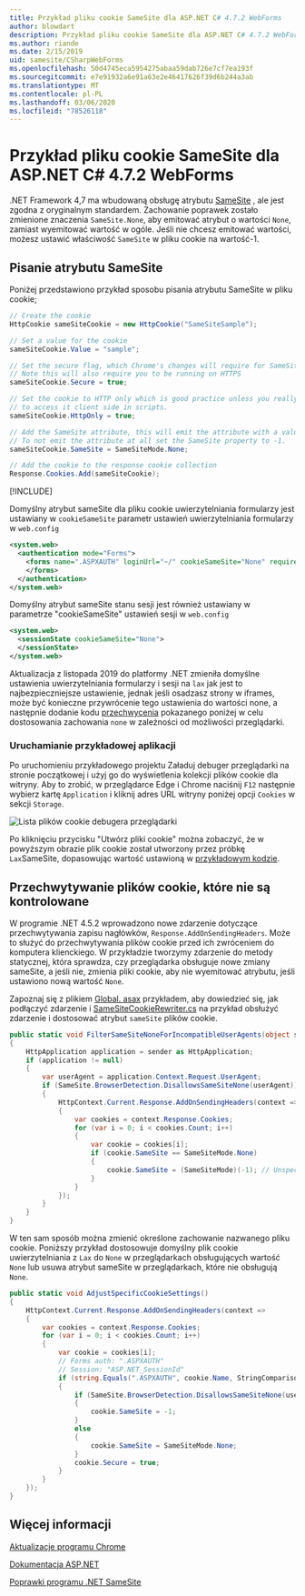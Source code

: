 ```yaml
---
title: Przykład pliku cookie SameSite dla ASP.NET C# 4.7.2 WebForms
author: blowdart
description: Przykład pliku cookie SameSite dla ASP.NET C# 4.7.2 WebForms
ms.author: riande
ms.date: 2/15/2019
uid: samesite/CSharpWebForms
ms.openlocfilehash: 50d4745eca5954275abaa59dab726e7cf7ea193f
ms.sourcegitcommit: e7e91932a6e91a63e2e46417626f39d6b244a3ab
ms.translationtype: MT
ms.contentlocale: pl-PL
ms.lasthandoff: 03/06/2020
ms.locfileid: "78526118"
---
```

# <a name="samesite-cookie-sample-for-aspnet-472-c-webforms"></a>Przykład pliku cookie SameSite dla ASP.NET C# 4.7.2 WebForms

.NET Framework 4,7 ma wbudowaną obsługę atrybutu [SameSite](https://www.owasp.org/index.php/SameSite) , ale jest zgodna z oryginalnym standardem.
Zachowanie poprawek zostało zmienione znaczenia `SameSite.None`, aby emitować atrybut o wartości `None`, zamiast wyemitować wartość w ogóle. Jeśli nie chcesz emitować wartości, możesz ustawić właściwość `SameSite` w pliku cookie na wartość-1.

## <a name="sampleCode"></a>Pisanie atrybutu SameSite

Poniżej przedstawiono przykład sposobu pisania atrybutu SameSite w pliku cookie;

```c#
// Create the cookie
HttpCookie sameSiteCookie = new HttpCookie("SameSiteSample");

// Set a value for the cookie
sameSiteCookie.Value = "sample";

// Set the secure flag, which Chrome's changes will require for SameSite none.
// Note this will also require you to be running on HTTPS
sameSiteCookie.Secure = true;

// Set the cookie to HTTP only which is good practice unless you really do need
// to access it client side in scripts.
sameSiteCookie.HttpOnly = true;

// Add the SameSite attribute, this will emit the attribute with a value of none.
// To not emit the attribute at all set the SameSite property to -1.
sameSiteCookie.SameSite = SameSiteMode.None;

// Add the cookie to the response cookie collection
Response.Cookies.Add(sameSiteCookie);
```

[!INCLUDE[](~/includes/MTcomments.md)]

Domyślny atrybut sameSite dla pliku cookie uwierzytelniania formularzy jest ustawiany w `cookieSameSite` parametr ustawień uwierzytelniania formularzy w `web.config` 

```xml
<system.web>
  <authentication mode="Forms">
    <forms name=".ASPXAUTH" loginUrl="~/" cookieSameSite="None" requireSSL="true">
    </forms>
  </authentication>
</system.web>
```

Domyślny atrybut sameSite stanu sesji jest również ustawiany w parametrze "cookieSameSite" ustawień sesji w `web.config`

```xml
<system.web>
  <sessionState cookieSameSite="None">     
  </sessionState>
</system.web>
```

Aktualizacja z listopada 2019 do platformy .NET zmieniła domyślne ustawienia uwierzytelniania formularzy i sesji na `lax` jak jest to najbezpieczniejsze ustawienie, jednak jeśli osadzasz strony w iframes, może być konieczne przywrócenie tego ustawienia do wartości none, a następnie dodanie kodu [przechwycenia](#interception) pokazanego poniżej w celu dostosowania zachowania `none` w zależności od możliwości przeglądarki.

### <a name="running-the-sample"></a>Uruchamianie przykładowej aplikacji

Po uruchomieniu przykładowego projektu Załaduj debuger przeglądarki na stronie początkowej i użyj go do wyświetlenia kolekcji plików cookie dla witryny.
Aby to zrobić, w przeglądarce Edge i Chrome naciśnij `F12` następnie wybierz kartę `Application` i kliknij adres URL witryny poniżej opcji `Cookies` w sekcji `Storage`.

![Lista plików cookie debugera przeglądarki](sample/img/BrowserDebugger.png)

Po kliknięciu przycisku "Utwórz pliki cookie" można zobaczyć, że w powyższym obrazie plik cookie został utworzony przez próbkę `Lax`SameSite, dopasowując wartość ustawioną w [przykładowym kodzie](#sampleCode).

## <a name="interception"></a>Przechwytywanie plików cookie, które nie są kontrolowane

W programie .NET 4.5.2 wprowadzono nowe zdarzenie dotyczące przechwytywania zapisu nagłówków, `Response.AddOnSendingHeaders`. Może to służyć do przechwytywania plików cookie przed ich zwróceniem do komputera klienckiego. W przykładzie tworzymy zdarzenie do metody statycznej, która sprawdza, czy przeglądarka obsługuje nowe zmiany sameSite, a jeśli nie, zmienia pliki cookie, aby nie wyemitować atrybutu, jeśli ustawiono nową wartość `None`.

Zapoznaj się z plikiem [Global. asax](https://github.com/blowdart/AspNetSameSiteSamples/blob/master/AspNet472CSharpWebForms/Global.asax.cs) przykładem, aby dowiedzieć się, jak podłączyć zdarzenie i [SameSiteCookieRewriter.cs](https://github.com/blowdart/AspNetSameSiteSamples/blob/master/AspNet472CSharpWebForms/SameSiteCookieRewriter.cs) na przykład obsłużyć zdarzenie i dostosować atrybut `sameSite` plików cookie.

```c#
public static void FilterSameSiteNoneForIncompatibleUserAgents(object sender)
{
    HttpApplication application = sender as HttpApplication;
    if (application != null)
    {
        var userAgent = application.Context.Request.UserAgent;
        if (SameSite.BrowserDetection.DisallowsSameSiteNone(userAgent))
        {
            HttpContext.Current.Response.AddOnSendingHeaders(context =>
            {
                var cookies = context.Response.Cookies;
                for (var i = 0; i < cookies.Count; i++)
                {
                    var cookie = cookies[i];
                    if (cookie.SameSite == SameSiteMode.None)
                    {
                        cookie.SameSite = (SameSiteMode)(-1); // Unspecified
                    }
                }
            });
        }
    }
}
```

W ten sam sposób można zmienić określone zachowanie nazwanego pliku cookie. Poniższy przykład dostosowuje domyślny plik cookie uwierzytelniania z `Lax` do `None` w przeglądarkach obsługujących wartość `None` lub usuwa atrybut sameSite w przeglądarkach, które nie obsługują `None`.

```c#
public static void AdjustSpecificCookieSettings()
{
    HttpContext.Current.Response.AddOnSendingHeaders(context =>
    {
        var cookies = context.Response.Cookies;
        for (var i = 0; i < cookies.Count; i++)
        {
            var cookie = cookies[i]; 
            // Forms auth: ".ASPXAUTH"
            // Session: "ASP.NET_SessionId"
            if (string.Equals(".ASPXAUTH", cookie.Name, StringComparison.Ordinal))
            { 
                if (SameSite.BrowserDetection.DisallowsSameSiteNone(userAgent))
                {
                    cookie.SameSite = -1;
                }
                else
                {
                    cookie.SameSite = SameSiteMode.None;
                }
                cookie.Secure = true;
            }
        }
    });
}
```

## <a name="more-information"></a>Więcej informacji

[Aktualizacje programu Chrome](https://www.chromium.org/updates/same-site)

[Dokumentacja ASP.NET](/aspnet/samesite/system-web-samesite)

[Poprawki programu .NET SameSite](/aspnet/samesite/kbs-samesite)